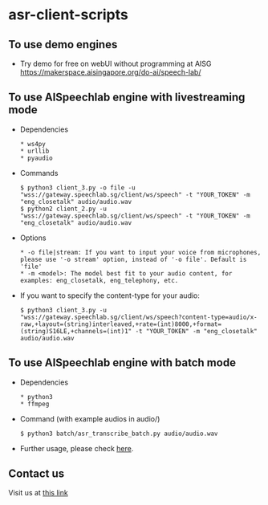 # asr-client-scripts


## To use demo engines

  * Try demo for free on webUI without programming at AISG https://makerspace.aisingapore.org/do-ai/speech-lab/


## To use AISpeechlab engine with livestreaming mode
  * Dependencies
  
        * ws4py
        * urllib
        * pyaudio

  * Commands
  
        $ python3 client_3.py -o file -u "wss://gateway.speechlab.sg/client/ws/speech" -t "YOUR_TOKEN" -m "eng_closetalk" audio/audio.wav
        $ python2 client_2.py -u "wss://gateway.speechlab.sg/client/ws/speech" -t "YOUR_TOKEN" -m "eng_closetalk" audio/audio.wav
  
  * Options
  
        * -o file|stream: If you want to input your voice from microphones, please use '-o stream' option, instead of '-o file'. Default is 'file'
        * -m <model>: The model best fit to your audio content, for examples: eng_closetalk, eng_telephony, etc.
        
  * If you want to specify the content-type for your audio: 
  
        $ python3 client_3.py -u "wss://gateway.speechlab.sg/client/ws/speech?content-type=audio/x-raw,+layout=(string)interleaved,+rate=(int)8000,+format=(string)S16LE,+channels=(int)1" -t "YOUR_TOKEN" -m "eng_closetalk" audio/audio.wav
            
        

## To use AISpeechlab engine with batch mode
  * Dependencies
  
        * python3
        * ffmpeg
     
  * Command (with example audios in audio/)
  
        $ python3 batch/asr_transcribe_batch.py audio/audio.wav
        
  * Further usage, please check [here](https://maitrungduc.gitbook.io/ai-speechlab/guide/offline/usage/using-http-request).


## Contact us
Visit us at [this link](https://temasek-labs.ntu.edu.sg/Research/KET/Pages/Speech-Recognition.aspx) 
